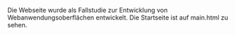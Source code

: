 Die Webseite wurde als Fallstudie zur Entwicklung von Webanwendungsoberflächen entwickelt. 
Die Startseite ist auf main.html zu sehen.
